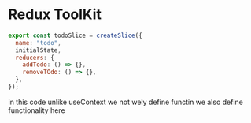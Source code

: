 # Redux ToolKit

```jsx
export const todoSlice = createSlice({
  name: "todo",
  initialState,
  reducers: {
    addTodo: () => {},
    removeTOdo: () => {},
  },
});
```

in this code unlike useContext we not wely define functin we also define functionality here
